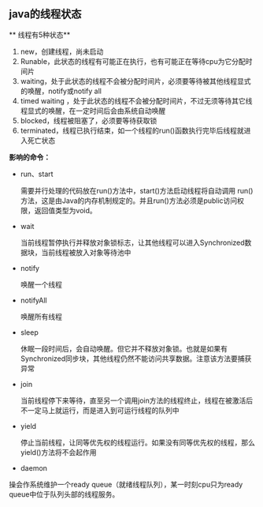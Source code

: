 ## java的线程状态

** 线程有5种状态**

1. new，创建线程，尚未启动
2. Runable，此状态的线程有可能正在执行，也有可能正在等待cpu为它分配时间片
3. waiting，处于此状态的线程不会被分配时间片，必须要等待被其他线程显式的唤醒，notify或notify all
4. timed waiting ，处于此状态的线程不会被分配时间片，不过无须等待其它线程显式的唤醒，在一定时间后会由系统自动唤醒
5. blocked，线程被阻塞了，必须要等待获取锁
6. terminated，线程已执行结束，如一个线程的run()函数执行完毕后线程就进入死亡状态


**影响的命令：**

*	run、start

	需要并行处理的代码放在run()方法中，start()方法启动线程将自动调用 run()方法，这是由Java的内存机制规定的。并且run()方法必须是public访问权限，返回值类型为void。
	
* 	wait

	当前线程暂停执行并释放对象锁标志，让其他线程可以进入Synchronized数据块，当前线程被放入对象等待池中
	
*	notify

	唤醒一个线程
	
* 	notifyAll

	唤醒所有线程
	
* 	sleep

	休眠一段时间后，会自动唤醒。但它并不释放对象锁。也就是如果有Synchronized同步块，其他线程仍然不能访问共享数据。注意该方法要捕获异常
	
* 	join

	当前线程停下来等待，直至另一个调用join方法的线程终止，线程在被激活后不一定马上就运行，而是进入到可运行线程的队列中
	
*	yield

	停止当前线程，让同等优先权的线程运行。如果没有同等优先权的线程，那么yield()方法将不会起作用

*	daemon

操会作系统维护一个ready queue（就绪线程队列），某一时刻cpu只为ready queue中位于队列头部的线程服务。 

